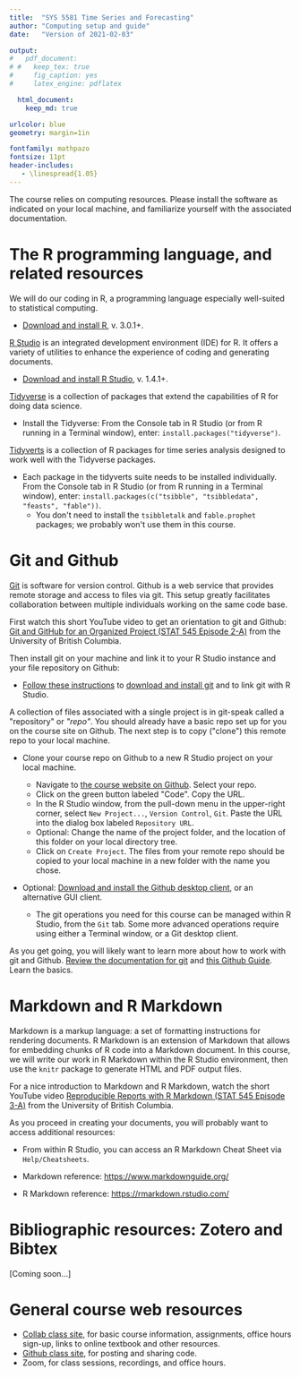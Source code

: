 ```yaml
---
title:  "SYS 5581 Time Series and Forecasting"
author: "Computing setup and guide"
date:   "Version of 2021-02-03"

output: 
#   pdf_document:
# #   keep_tex: true
#     fig_caption: yes
#     latex_engine: pdflatex

  html_document:
    keep_md: true

urlcolor: blue
geometry: margin=1in

fontfamily: mathpazo
fontsize: 11pt
header-includes:
   - \linespread{1.05}
---
```








The course relies on computing resources. Please install the software as indicated on your local machine, and familiarize yourself with the associated documentation. 

# The R programming language, and related resources

We will do our coding in R, a programming language especially well-suited to statistical computing. 

* [Download and install R](https://cran.rstudio.com/), v. 3.0.1+.

[R Studio](https://rstudio.com/products/rstudio/) is an integrated development environment (IDE) for R. It offers a variety of utilities to enhance the experience of coding and generating documents.

* [Download and install R Studio](https://rstudio.com/products/rstudio/download/#download), v. 1.4.1+. 

[Tidyverse](https://www.tidyverse.org/) is a collection of packages that extend the capabilities of R for doing data science.

* Install the Tidyverse: From the Console tab in R Studio (or from R running in a Terminal window), enter: `install.packages("tidyverse")`.

[Tidyverts](https://tidyverts.org/) is a collection of R packages for time series analysis designed to work well with the Tidyverse packages.

* Each package in the tidyverts suite needs to be installed individually. From the Console tab in R Studio (or from R running in a Terminal window), enter: `install.packages(c("tsibble", "tsibbledata", "feasts", "fable"))`.
  - You don't need to install the `tsibbletalk` and `fable.prophet` packages; we probably won't use them in this course. 
  

# Git and Github

[Git](https://git-scm.com/) is software for version control. Github is a web service that provides remote storage and access to files via git. This setup greatly facilitates collaboration between multiple individuals working on the same code base.

First watch this short YouTube video to get an orientation to git and Github: [Git and GitHub for an Organized Project (STAT 545 Episode 2-A)](https://www.youtube.com/watch?v=l2ftm-YwJs8) from the University of British Columbia.

Then install git on your machine and link it to your R Studio instance and your file repository on Github:

* [Follow these instructions](https://jennybc.github.io/2014-05-12-ubc/ubc-r/session03_git.html) to [download and install git](https://git-scm.com/downloads) and to link git with R Studio.

A collection of files associated with a single project is in git-speak called a "repository" or *"repo"*. You should already have a basic repo set up for you on the course site on Github. The next step is to copy ("clone") this remote repo to your local machine.

* Clone your course repo on Github to a new R Studio project on your local machine.
  - Navigate to [the course website on Github](https://github.com/uva-eng-time-series-sp21). Select your repo.
  - Click on the green button labeled "Code". Copy the URL.
  - In the R Studio window, from the pull-down menu in the upper-right corner, select `New Project...`, `Version Control`, `Git`. Paste the URL into the dialog box labeled `Repository URL`.
  - Optional: Change the name of the project folder, and the location of this folder on your local directory tree.
  - Click on `Create Project`. The files from your remote repo should be copied to your local machine in a new folder with the name you chose.
  
* Optional: [Download and install the Github desktop client](https://git-scm.com/downloads/guis), or an alternative GUI client.
  - The git operations you need for this course can be managed within R Studio, from the `Git` tab. Some more advanced operations require using either a Terminal window, or a Git desktop client. 
  
As you get going, you will likely want to learn more about how to work with git and Github. [Review the documentation for git](https://git-scm.com/) and [this Github Guide](https://guides.github.com/introduction/flow/). Learn the basics.



# Markdown and R Markdown

Markdown is a markup language: a set of formatting instructions for rendering documents. R Markdown is an extension of Markdown that allows for embedding chunks of R code into a Markdown document. In this course, we will write our work in R Markdown within the R Studio environment, then use the `knitr` package to generate HTML and PDF output files.

For a nice introduction to Markdown and R Markdown, watch the short YouTube video [Reproducible Reports with R Markdown (STAT 545 Episode 3-A)](https://www.youtube.com/watch?v=ZzDSkBgt9xQ) from the University of British Columbia.

As you proceed in creating your documents, you will probably want to access additional resources:

* From within R Studio, you can access an R Markdown Cheat Sheet via `Help/Cheatsheets`.

* Markdown reference: https://www.markdownguide.org/

* R Markdown reference: https://rmarkdown.rstudio.com/


# Bibliographic resources: Zotero and Bibtex

[Coming soon...]

# General course web resources

  * [Collab class site](https://collab.its.virginia.edu), for basic course information, assignments, office hours sign-up, links to online textbook and other resources.
  * [Github class site](https://github.com/uva-eng-time-series-sp21), for posting and sharing code.
  * Zoom, for class sessions, recordings, and office hours.



